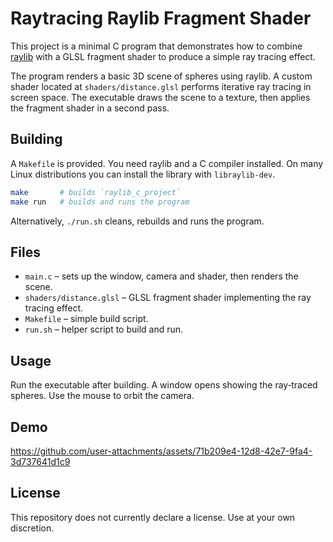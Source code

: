 # Raytracing Raylib Fragment Shader

This project is a minimal C program that demonstrates how to combine [raylib](https://www.raylib.com/) with a GLSL fragment shader to produce a simple ray tracing effect.

The program renders a basic 3D scene of spheres using raylib. A custom shader located at `shaders/distance.glsl` performs iterative ray tracing in screen space. The executable draws the scene to a texture, then applies the fragment shader in a second pass.

## Building

A `Makefile` is provided. You need raylib and a C compiler installed. On many Linux distributions you can install the library with `libraylib-dev`.

```bash
make       # builds `raylib_c_project`
make run   # builds and runs the program
```

Alternatively, `./run.sh` cleans, rebuilds and runs the program.

## Files

- `main.c` – sets up the window, camera and shader, then renders the scene.
- `shaders/distance.glsl` – GLSL fragment shader implementing the ray tracing effect.
- `Makefile` – simple build script.
- `run.sh` – helper script to build and run.

## Usage

Run the executable after building. A window opens showing the ray‑traced spheres. Use the mouse to orbit the camera.

## Demo



https://github.com/user-attachments/assets/71b209e4-12d8-42e7-9fa4-3d737641d1c9



## License

This repository does not currently declare a license. Use at your own discretion.
